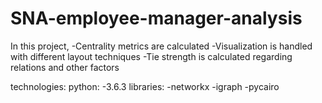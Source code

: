 # SNA-employee-manager-analysis

In this project,
    -Centrality metrics are calculated
    -Visualization is handled with different layout techniques
    -Tie strength is calculated regarding relations and other factors

technologies:
    python:
        -3.6.3
    libraries:
        -networkx
        -igraph
        -pycairo



